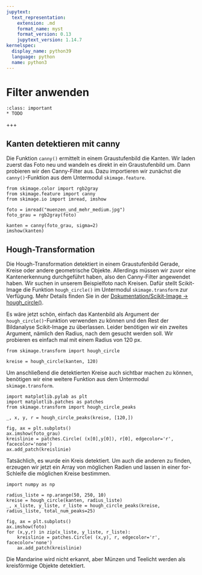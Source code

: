 ```yaml
---
jupytext:
  text_representation:
    extension: .md
    format_name: myst
    format_version: 0.13
    jupytext_version: 1.14.7
kernelspec:
  display_name: python39
  language: python
  name: python3
---
```


# Filter anwenden

```{admonition} Lernziele
:class: important
* TODO
```

+++

## Kanten detektieren mit canny

Die Funktion `canny()` ermittelt in einem Graustufenbild die Kanten. Wir laden
zuerst das Foto neu und wandeln es direkt in ein Graustufenbild um. Dann
probieren wir den Canny-Filter aus. Dazu importieren wir zunächst die
`canny()`-Funktion aus dem Untermodul `skimage.feature`.

```{code-cell} ipython3
from skimage.color import rgb2gray
from skimage.feature import canny
from skimage.io import imread, imshow       

foto = imread("muenzen_und_mehr_medium.jpg")
foto_grau = rgb2gray(foto)

kanten = canny(foto_grau, sigma=2)
imshow(kanten)
```

## Hough-Transformation

Die Hough-Transformation detektiert in einem Graustufenbild Gerade, Kreise oder
andere geometrische Objekte. Allerdings müssen wir zuvor eine Kantenerkennung
durchgeführt haben, also den Canny-Filter angewendet haben. Wir suchen in
unserem Beispielfoto nach Kreisen. Dafür stellt Scikit-Image die Funktion
`hough_circle()` im Untermodul `skimage.transform` zur Verfügung. Mehr Details
finden Sie in der [Dokumentation/Scikit-Image →
hough_circle()](https://scikit-image.org/docs/stable/api/skimage.transform.html?highlight=hough#skimage.transform.hough_circle).

Es wäre jetzt schön, einfach das Kantenbild als Argument der
`hough_circle()`-Funktion verwenden zu können und den Rest der Bildanalyse
Scikit-Image zu überlassen. Leider benötigen wir ein zweites Argument, nämlich
den Radius, nach dem gesucht werden soll. Wir probieren es einfach mal mit einem
Radius von 120 px.

```{code-cell} ipython3
from skimage.transform import hough_circle

kreise = hough_circle(kanten, 120)
```

Um anschließend die detektierten Kreise auch sichtbar machen zu können,
benötigen wir eine weitere Funktion aus dem Untermodul `skimage.transform`.

```{code-cell} ipython3
import matplotlib.pylab as plt
import matplotlib.patches as patches
from skimage.transform import hough_circle_peaks

_, x, y, r = hough_circle_peaks(kreise, [120,])

fig, ax = plt.subplots()
ax.imshow(foto_grau)
kreislinie = patches.Circle( (x[0],y[0]), r[0], edgecolor='r', facecolor='none')
ax.add_patch(kreislinie)
```

Tatsächlich, es wurde ein Kreis detektiert. Um auch die anderen zu finden,
erzeugen wir jetzt ein Array von möglichen Radien und lassen in einer
for-Schleife die möglichen Kreise bestimmen.

```{code-cell} ipython3
import numpy as np

radius_liste = np.arange(50, 250, 10)
kreise = hough_circle(kanten, radius_liste)
_, x_liste, y_liste, r_liste = hough_circle_peaks(kreise, radius_liste, total_num_peaks=25)

fig, ax = plt.subplots()
ax.imshow(foto)
for (x,y,r) in zip(x_liste, y_liste, r_liste):
    kreislinie = patches.Circle( (x,y), r, edgecolor='r', facecolor='none')
    ax.add_patch(kreislinie)
```

Die Mandarine wird nicht erkannt, aber Münzen und Teelicht werden als
kreisförmige Objekte detektiert.
